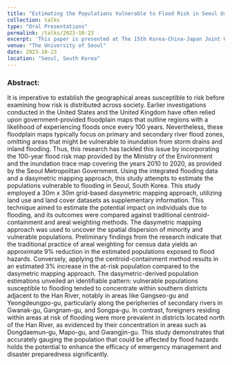 ```yaml
---
title: "Estimating the Populations Vulnerable to Flood Risk in Seoul Using Dasymetric Mapping and Integrated Flooding Data"
collection: talks
type: "Oral Presentations"
permalink: /talks/2023-10-23
excerpt: 'This paper is presented at The 15th Korea-China-Japan Joint Conference on Geography.'
venue: "The University of Seoul"
date: 2023-10-23
location: "Seoul, South Korea"
---
```


### Abstract: 
It is imperative to establish the geographical areas susceptible to risk before examining how risk is distributed across society. Earlier investigations conducted in the United States and the United Kingdom have often relied upon government-provided floodplain maps that outline regions with a likelihood of experiencing floods once every 100 years. Nevertheless, these floodplain maps typically focus on primary and secondary river flood zones, omitting areas that might be vulnerable to inundation from storm drains and inland flooding. Thus, this research has tackled this issue by incorporating the 100-year flood risk map provided by the Ministry of the Environment and the inundation trace map covering the years 2010 to 2020, as provided by the Seoul Metropolitan Government. Using the integrated flooding data and a dasymetric mapping approach, this study attempts to estimate the populations vulnerable to flooding in Seoul, South Korea. This study employed a 30m x 30m grid-based dasymetric mapping approach, utilizing land use and land cover datasets as supplementary information. This technique aimed to estimate the potential impact on individuals due to flooding, and its outcomes were compared against traditional centroid-containment and areal weighting methods. The dasymetric mapping approach was used to uncover the spatial dispersion of minority and vulnerable populations. Preliminary findings from the research indicate that the traditional practice of areal weighting for census data yields an approximate 9% reduction in the estimated populations exposed to flood hazards. Conversely, applying the centroid-containment method results in an estimated 3% increase in the at-risk population compared to the dasymetric mapping approach. The dasymetric-derived population estimations unveiled an identifiable pattern: vulnerable populations susceptible to flooding tended to concentrate within southern districts adjacent to the Han River, notably in areas like Gangseo-gu and Yeongdeungpo-gu, particularly along the peripheries of secondary rivers in Gwanak-gu, Gangnam-gu, and Songpa-gu. In contrast, foreigners residing within areas at risk of flooding were more prevalent in districts located north of the Han River, as evidenced by their concentration in areas such as Dongdaemun-gu, Mapo-gu, and Gwangjin-gu. This study demonstrates that accurately gauging the population that could be affected by flood hazards holds the potential to enhance the efficacy of emergency management and disaster preparedness significantly.
